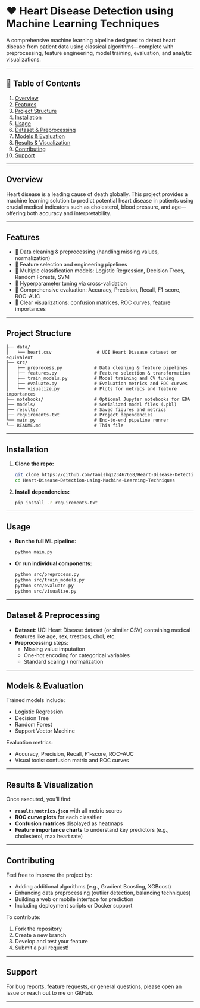 
# ❤️ Heart Disease Detection using Machine Learning Techniques

A comprehensive machine learning pipeline designed to detect heart disease from patient data using classical algorithms—complete with preprocessing, feature engineering, model training, evaluation, and analytic visualizations.

---

## 📌 Table of Contents

1. [Overview](#overview)  
2. [Features](#features)  
3. [Project Structure](#project-structure)  
4. [Installation](#installation)  
5. [Usage](#usage)  
6. [Dataset & Preprocessing](#dataset--preprocessing)  
7. [Models & Evaluation](#models--evaluation)  
8. [Results & Visualization](#results--visualization)  
9. [Contributing](#contributing)  
10. [Support](#support)

---

## Overview

Heart disease is a leading cause of death globally. This project provides a machine learning solution to predict potential heart disease in patients using crucial medical indicators such as cholesterol, blood pressure, and age—offering both accuracy and interpretability.

---

## Features

- 🔹 Data cleaning & preprocessing (handling missing values, normalization)  
- 🔹 Feature selection and engineering pipelines  
- 🔹 Multiple classification models: Logistic Regression, Decision Trees, Random Forests, SVM  
- 🔹 Hyperparameter tuning via cross-validation  
- 🔹 Comprehensive evaluation: Accuracy, Precision, Recall, F1-score, ROC–AUC  
- 🔹 Clear visualizations: confusion matrices, ROC curves, feature importances

---

## Project Structure

```text
├── data/                          
│   └── heart.csv                 # UCI Heart Disease dataset or equivalent
├── src/
│   ├── preprocess.py            # Data cleaning & feature pipelines
│   ├── features.py              # Feature selection & transformation
│   ├── train_models.py          # Model training and CV tuning
│   ├── evaluate.py              # Evaluation metrics and ROC curves
│   └── visualize.py             # Plots for metrics and feature importances
├── notebooks/                   # Optional Jupyter notebooks for EDA
├── models/                      # Serialized model files (.pkl)
├── results/                     # Saved figures and metrics
├── requirements.txt             # Project dependencies
└── main.py                      # End-to-end pipeline runner
└── README.md                    # This file
```

---

## Installation

1. **Clone the repo:**
   ```bash
   git clone https://github.com/Tanishq123467658/Heart-Disease-Detection-using-Machine-Learning-Techniques.git
   cd Heart-Disease-Detection-using-Machine-Learning-Techniques
   ```

2. **Install dependencies:**
   ```bash
   pip install -r requirements.txt
   ```

---

## Usage

- **Run the full ML pipeline:**
  ```bash
  python main.py
  ```

- **Or run individual components:**
  ```bash
  python src/preprocess.py
  python src/train_models.py
  python src/evaluate.py
  python src/visualize.py
  ```

---

## Dataset & Preprocessing

- **Dataset**: UCI Heart Disease dataset (or similar CSV) containing medical features like age, sex, trestbps, chol, etc.
- **Preprocessing** steps:
  - Missing value imputation  
  - One-hot encoding for categorical variables  
  - Standard scaling / normalization

---

## Models & Evaluation

Trained models include:
- Logistic Regression
- Decision Tree
- Random Forest
- Support Vector Machine

Evaluation metrics:
- Accuracy, Precision, Recall, F1-score, ROC–AUC  
- Visual tools: confusion matrix and ROC curves

---

## Results & Visualization

Once executed, you’ll find:
- **`results/metrics.json`** with all metric scores  
- **ROC curve plots** for each classifier  
- **Confusion matrices** displayed as heatmaps  
- **Feature importance charts** to understand key predictors (e.g., cholesterol, max heart rate)

---

## Contributing

Feel free to improve the project by:
- Adding additional algorithms (e.g., Gradient Boosting, XGBoost)  
- Enhancing data preprocessing (outlier detection, balancing techniques)  
- Building a web or mobile interface for prediction  
- Including deployment scripts or Docker support

To contribute:
1. Fork the repository  
2. Create a new branch  
3. Develop and test your feature  
4. Submit a pull request!

---

## Support

For bug reports, feature requests, or general questions, please open an issue or reach out to me on GitHub.

---
